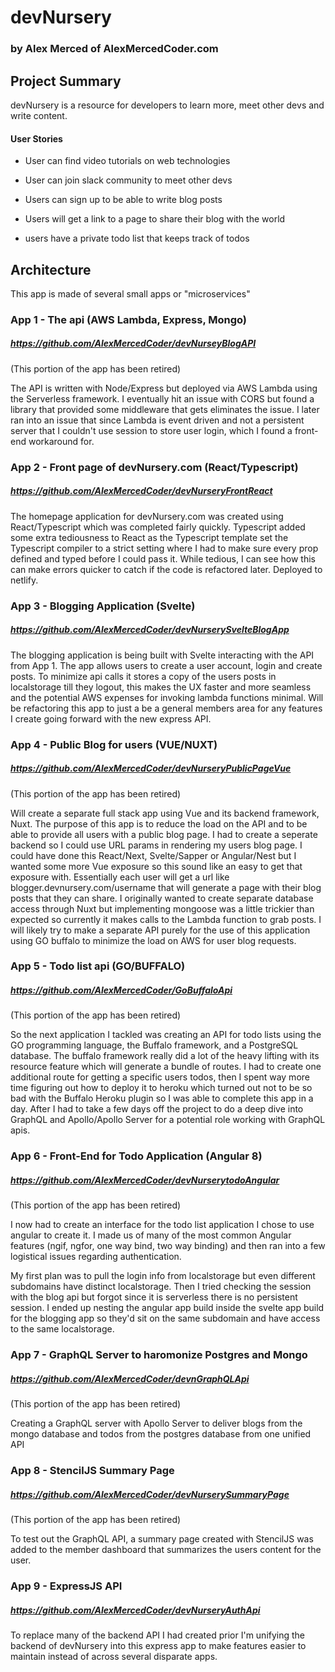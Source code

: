 # devNursery
### by Alex Merced of AlexMercedCoder.com

## Project Summary

devNursery is a resource for developers to learn more, meet other devs and write content.

#### User Stories

- User can find video tutorials on web technologies

- User can join slack community to meet other devs

- Users can sign up to be able to write blog posts

- Users will get a link to a page to share their blog with the world

- users have a private todo list that keeps track of todos

## Architecture

This app is made of several small apps or "microservices"

### App 1 - The api (AWS Lambda, Express, Mongo)
##### https://github.com/AlexMercedCoder/devNurseyBlogAPI
(This portion of the app has been retired)

The API is written with Node/Express but deployed via AWS Lambda using the Serverless framework. I eventually hit an issue with CORS but found a library that provided some middleware that gets eliminates the issue. I later ran into an issue that since Lambda is event driven and not a persistent server that I couldn't use session to store user login, which I found a front-end workaround for.

### App 2 - Front page of devNursery.com (React/Typescript)
##### https://github.com/AlexMercedCoder/devNurseryFrontReact

The homepage application for devNursery.com was created using React/Typescript which was completed fairly quickly. Typescript added some extra tediousness to React as the Typescript template set the Typescript compiler to a strict setting where I had to make sure every prop defined and typed before I could pass it. While tedious, I can see how this can make errors quicker to catch if the code is refactored later. Deployed to netlify.

### App 3 - Blogging Application (Svelte)
##### https://github.com/AlexMercedCoder/devNurserySvelteBlogApp

The blogging application is being built with Svelte interacting with the API from App 1. The app allows users to create a user account, login and create posts. To minimize api calls it stores a copy of the users posts in localstorage till they logout, this makes the UX faster and more seamless and the potential AWS expenses for invoking lambda functions minimal. Will be refactoring this app to just a be a general members area for any features I create going forward with the new express API.

### App 4 - Public Blog for users (VUE/NUXT)
##### https://github.com/AlexMercedCoder/devNurseryPublicPageVue
(This portion of the app has been retired)

Will create a separate full stack app using Vue and its backend framework, Nuxt. The purpose of this app is to reduce the load on the API and to be able to provide all users with a public blog page. I had to create a seperate backend so I could use URL params in rendering my users blog page. I could have done this React/Next, Svelte/Sapper or Angular/Nest but I wanted some more Vue exposure so this sound like an easy to get that exposure with. Essentially each user will get a url like blogger.devnursery.com/username that will generate a page with their blog posts that they can share. I originally wanted to create separate database access through Nuxt but implementing mongoose was a little trickier than expected so currently it makes calls to the Lambda function to grab posts. I will likely try to make a separate API purely for the use of this application using GO buffalo to minimize the load on AWS for user blog requests.

### App 5 - Todo list api (GO/BUFFALO)
##### https://github.com/AlexMercedCoder/GoBuffaloApi
(This portion of the app has been retired)

So the next application I tackled was creating an API for todo lists using the GO programming language, the Buffalo framework, and a PostgreSQL database. The buffalo framework really did a lot of the heavy lifting with its resource feature which will generate a bundle of routes. I had to create one additional route for getting a specific users todos, then I spent way more time figuring out how to deploy it to heroku which turned out not to be so bad with the Buffalo Heroku plugin so I was able to complete this app in a day. After I had to take a few days off the project to do a deep dive into GraphQL and Apollo/Apollo Server for a potential role working with GraphQL apis.

### App 6 - Front-End for Todo Application (Angular 8)
##### https://github.com/AlexMercedCoder/devNurserytodoAngular
(This portion of the app has been retired)


I now had to create an interface for the todo list application I chose to use angular to create it. I made us of many of the most common Angular features (ngif, ngfor, one way bind, two way binding) and then ran into a few logistical issues regarding authentication.

My first plan was to pull the login info from localstorage but even different subdomains have distinct localstorage. Then I tried checking the session with the blog api but forgot since it is serverless there is no persistent session. I ended up nesting the angular app build inside the svelte app build for the blogging app so they'd sit on the same subdomain and have access to the same localstorage.

### App 7 - GraphQL Server to haromonize Postgres and Mongo
##### https://github.com/AlexMercedCoder/devnGraphQLApi
(This portion of the app has been retired)

Creating a GraphQL server with Apollo Server to deliver blogs from the mongo database and todos from the postgres database from one unified API

### App 8 - StencilJS Summary Page
##### https://github.com/AlexMercedCoder/devNurserySummaryPage
(This portion of the app has been retired)

To test out the GraphQL API, a summary page created with StencilJS was added to the member dashboard that summarizes the users content for the user.

### App 9 - ExpressJS API
##### https://github.com/AlexMercedCoder/devNurseryAuthApi

To replace many of the backend API I had created prior I'm unifying the backend of devNursery into this express app to make features easier to maintain instead of across several disparate apps.
